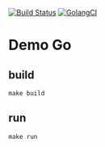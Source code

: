 
[![Build Status](https://travis-ci.com/golangci/golangci-web.svg?branch=master)](https://travis-ci.com/korbenzhang/demogo)
[![GolangCI](https://golangci.com/badges/github.com/korbenzhang/demogo.svg)](https://golangci.com)


Demo Go
=======



## build
```
make build
```

## run
```
make run
```

